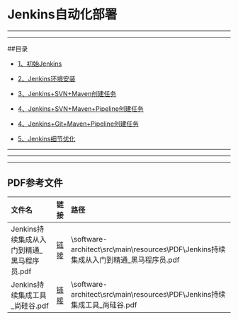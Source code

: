 # Jenkins自动化部署

---
---
##目录
* [1、初始Jenkins](Jenkins_HelloWorldREMADE.md)
* [2、Jenkins环境安装](Jenkins_InstalREAMDE.md)
* [3、Jenkins+SVN+Maven创建任务](Jenkins_SVN_MavenREMADE.md)
* [4、Jenkins+SVN+Maven+Pipeline创建任务](Jenkins_SVN_Maven_PipelineREMADE.md)

* [4、Jenkins+Git+Maven+Pipeline创建任务](Jenkins_Git_MavenREMADE.md)
* [5、Jenkins细节优化](Jenkins_OptimizationREMADE.md)

---
---
---

## PDF参考文件
文件名|链接|路径
:----|:----:|:-----
Jenkins持续集成从入门到精通_黑马程序员.pdf|[链接](../../resources/PDF/Jenkins持续集成从入门到精通_黑马程序员.pdf)|\software-architect\src\main\resources\PDF\Jenkins持续集成从入门到精通_黑马程序员.pdf
Jenkins持续集成工具_尚硅谷.pdf|[链接](../../resources/PDF/Jenkins持续集成工具_尚硅谷.pdf)|\software-architect\src\main\resources\PDF\Jenkins持续集成工具_尚硅谷.pdf


















